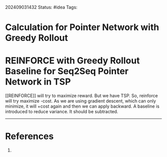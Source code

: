 202409031432
Status: #idea
Tags:

# Calculation for Pointer Network with Greedy Rollout

# REINFORCE with Greedy Rollout Baseline for Seq2Seq Pointer Network in TSP

[[REINFORCE]] will try to maximize reward. But we have TSP. So, reinforce will try maximize -cost. As we are using gradient descent, which can only minimize, it will +cost again and then we can apply backward. A baseline is introduced to reduce variance. It should be subtracted.


---
# References

1. 